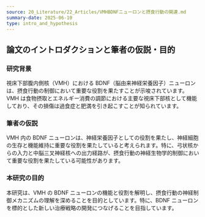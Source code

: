```yaml
---
source: 20_Literature/22_Articles/VMHBDNFニューロンと摂食行動の関連.md
summary-date: 2025-06-10
type: intro_and_hypothesis
---
```


## 論文のイントロダクションと筆者の仮説・目的

### 研究背景

視床下部腹内側核（VMH）における BDNF（脳由来神経栄養因子）ニューロンは、摂食行動の制御において重要な役割を果たすことが示唆されています。VMH は食物摂取とエネルギー消費の調節における主要な視床下部核として機能しており、その損傷は過食症と肥満を引き起こすことが知られています。

### 筆者の仮説

VMH 内の BDNF ニューロンは、神経栄養因子としての役割を果たし、神経細胞の生存と機能維持に重要な役割を果たしていると考えられます。特に、弓状核からの入力と中脳三叉神経核への出力経路が、摂食行動の神経生物学的制御において重要な役割を果たしている可能性があります。

### 本研究の目的

本研究は、VMH の BDNF ニューロンの機能と役割を解明し、摂食行動の神経制御メカニズムの理解を深めることを目的としています。特に、BDNF ニューロンを標的とした新しい治療戦略の開発につなげることを目指しています。
